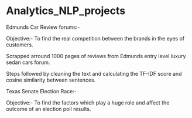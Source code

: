 # Analytics_NLP_projects

Edmunds Car Review forums:- 

Objective:- To find the real competition between the brands in the eyes of customers.

Scrapped arround 1000 pages of reviews from Edmunds entry level luxury sedan cars forum.

Steps followed by cleaning the text and calculating the TF-IDF score and cosine similarity between sentences.




Texas Senate Election Race:-

Objective:- To find the factors which play a huge role and affect the outcome of an election poll results.
